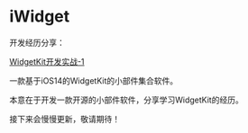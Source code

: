 #  iWidget

开发经历分享：

[WidgetKit开发实战-1](https://juejin.im/post/5ef41fd86fb9a07ea10bb8ec)

一款基于iOS14的WidgetKit的小部件集合软件。

本意在于开发一款开源的小部件软件，分享学习WidgetKit的经历。

接下来会慢慢更新，敬请期待！
